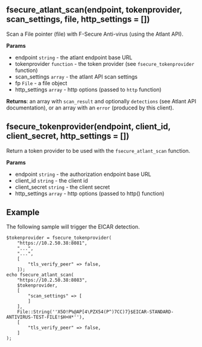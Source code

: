 ## fsecure_atlant_scan(endpoint, tokenprovider, scan_settings, file, http_settings = [])

Scan a File pointer (file) with F-Secure Anti-virus (using the Atlant API).

**Params**

- endpoint `string` - the atlant endpoint base URL
- tokenprovider `function` - the token provider (see `fsecure_tokenprovider` function)
- scan_settings `array` - the atlant API scan settings
- fp `File` - a file object
- http_settings `array` - http options (passed to `http` function)

**Returns**: an array with ``scan_result`` and optionally ``detections`` (see Atlant API documentation), or an array with an ``error`` (produced by this client).

## fsecure_tokenprovider(endpoint, client_id, client_secret, http_settings = [])

Return a token provider to be used with the `fsecure_atlant_scan` function.

**Params**

- endpoint `string` - the authorization endpoint base URL
- client_id `string` - the client id
- client_secret `string` - the client secret
- http_settings `array` - http options (passed to http() function)

## Example

The following sample will trigger the EICAR detection.

```
$tokenprovider = fsecure_tokenprovider(
	"https://10.2.50.38:8081",
	"...",
	"...",
	[
		"tls_verify_peer" => false,
	]);
echo fsecure_atlant_scan(
	"https://10.2.50.38:8083",
	$tokenprovider,
	[
		"scan_settings" => [
		]
	],
	File::String(''X5O!P%@AP[4\PZX54(P^)7CC)7}$EICAR-STANDARD-ANTIVIRUS-TEST-FILE!$H+H*''),
	[
		"tls_verify_peer" => false,
	]
);
```
